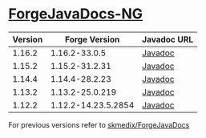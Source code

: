 # [ForgeJavaDocs-NG](https://github.com/Nekoyue/ForgeJavaDocs-NG)

| Version | Forge Version       | Javadoc URL |
| ------- | ------------------- | ----------- |
| 1.16.2  | 1.16.2-33.0.5      | [Javadoc](https://forge.yue.moe/javadoc/1.16.2/) |
| 1.15.2  | 1.15.2-31.2.31      | [Javadoc](https://forge.yue.moe/javadoc/1.15.2/) |
| 1.14.4  | 1.14.4-28.2.23      | [Javadoc](https://forge.yue.moe/javadoc/1.14.4/) |
| 1.13.2  | 1.13.2-25.0.219     | [Javadoc](https://forge.yue.moe/javadoc/1.13.2/) |
| 1.12.2  | 1.12.2-14.23.5.2854 | [Javadoc](https://forge.yue.moe/javadoc/1.12.2/) |


For previous versions refer to [skmedix/ForgeJavaDocs](https://skmedix.github.io/ForgeJavaDocs/)
